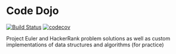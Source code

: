 # Code Dojo

[![Build Status](https://travis-ci.org/ddubson/code-practice.svg?branch=master)](https://travis-ci.org/ddubson/code-practice)
[![codecov](https://codecov.io/gh/ddubson/code-practice/branch/master/graph/badge.svg)](https://codecov.io/gh/ddubson/code-practice)

Project Euler and HackerRank problem solutions as well as custom implementations of data structures and algorithms (for practice)
